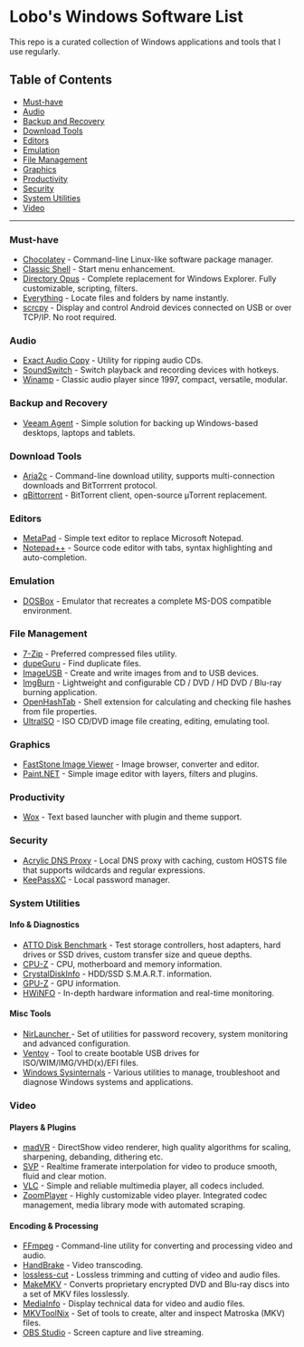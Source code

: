# Lobo's Windows Software List

This repo is a curated collection of Windows applications and tools that I use regularly.

## Table of Contents

- [Must-have](#must-have)
- [Audio](#audio)
- [Backup and Recovery](#backup-and-recovery)
- [Download Tools](#download-tools)
- [Editors](#editors)
- [Emulation](#emulation)
- [File Management](#file-management)
- [Graphics](#graphics)
- [Productivity](#productivity)
- [Security](#security)
- [System Utilities](#system-utilities)
- [Video](#video)

***********

### Must-have

- [Chocolatey](https://chocolatey.org/install) - Command-line Linux-like software package manager.
- [Classic Shell](http://classicshell.net/) - Start menu enhancement.
- [Directory Opus](https://www.gpsoft.com.au/) - Complete replacement for Windows Explorer. Fully customizable, scripting, filters.
- [Everything](https://www.voidtools.com/) - Locate files and folders by name instantly.
- [scrcpy](https://github.com/Genymobile/scrcpy) - Display and control Android devices connected on USB or over TCP/IP. No root required.

### Audio

- [Exact Audio Copy](https://www.exactaudiocopy.de/en/index.php/resources/download/) - Utility for ripping audio CDs.
- [SoundSwitch](https://github.com/Belphemur/SoundSwitch) - Switch playback and recording devices with hotkeys.
- [Winamp](http://winamp.com/) - Classic audio player since 1997, compact, versatile, modular.

### Backup and Recovery

- [Veeam Agent](https://www.veeam.com/windows-endpoint-server-backup-free.html) - Simple solution for backing up Windows-based desktops, laptops and tablets.

### Download Tools

- [Aria2c](https://aria2.github.io/) - Command-line download utility, supports multi-connection downloads and BitTorrrent protocol.
- [qBittorrent](https://www.qbittorrent.org/download.php) - BitTorrent client, open-source µTorrent replacement.

### Editors

- [MetaPad](https://liquidninja.com/metapad/download.html) - Simple text editor to replace Microsoft Notepad.
- [Notepad++](https://notepad-plus-plus.org/downloads/) - Source code editor with tabs, syntax highlighting and auto-completion.

### Emulation

- [DOSBox](https://www.dosbox.com/download.php?main=1) - Emulator that recreates a complete MS-DOS compatible environment.

### File Management

- [7-Zip](https://www.7-zip.org/download.html) - Preferred compressed files utility.
- [dupeGuru](https://github.com/arsenetar/dupeguru/) - Find duplicate files.
- [ImageUSB](https://www.osforensics.com/tools/write-usb-images.html) - Create and write images from and to USB devices.
- [ImgBurn](https://www.imgburn.com/) - Lightweight and configurable CD / DVD / HD DVD / Blu-ray burning application.
- [OpenHashTab](https://github.com/namazso/OpenHashTab) - Shell extension for calculating and checking file hashes from file properties.
- [UltraISO](https://www.ultraiso.com/download.html) - ISO CD/DVD image file creating, editing, emulating tool.

### Graphics

- [FastStone Image Viewer](https://www.faststone.org/FSViewerDetail.htm) - Image browser, converter and editor.
- [Paint.NET](https://www.getpaint.net/download.html) - Simple image editor with layers, filters and plugins.

### Productivity

- [Wox](http://www.wox.one/) - Text based launcher with plugin and theme support.

### Security

- [Acrylic DNS Proxy](https://mayakron.altervista.org/support/acrylic/Home.htm) - Local DNS proxy with caching, custom HOSTS file that supports wildcards and regular expressions.
- [KeePassXC](https://keepassxc.org/) - Local password manager.

### System Utilities

#### Info & Diagnostics

- [ATTO Disk Benchmark](https://www.atto.com/disk-benchmark/) - Test storage controllers, host adapters, hard drives or SSD drives, custom transfer size and queue depths.
- [CPU-Z](https://www.cpuid.com/softwares/cpu-z.html) - CPU, motherboard and memory information.
- [CrystalDiskInfo](https://crystalmark.info/en/software/crystaldiskinfo/) - HDD/SSD S.M.A.R.T. information.
- [GPU-Z](https://www.techpowerup.com/gpuz/) - GPU information.
- [HWiNFO](https://www.hwinfo.com/download/) - In-depth hardware information and real-time monitoring.

#### Misc Tools

- [NirLauncher ](https://launcher.nirsoft.net/) - Set of utilities for password recovery, system monitoring and advanced configuration.
- [Ventoy](https://www.ventoy.net/en/download.html) - Tool to create bootable USB drives for ISO/WIM/IMG/VHD(x)/EFI files.
- [Windows Sysinternals](https://docs.microsoft.com/en-us/sysinternals/downloads/) - Various utilities to manage, troubleshoot and diagnose Windows systems and applications.

### Video

#### Players & Plugins

- [madVR](http://www.madvr.com/) - DirectShow video renderer, high quality algorithms for scaling, sharpening, debanding, dithering etc.
- [SVP](https://www.svp-team.com/get/) - Realtime framerate interpolation for video to produce smooth, fluid and clear motion.
- [VLC](https://www.videolan.org/vlc/) - Simple and reliable multimedia player, all codecs included.
- [ZoomPlayer](https://zoomplayer.com/) - Highly customizable video player. Integrated codec management, media library mode with automated scraping.

#### Encoding & Processing

- [FFmpeg](https://ffmpeg.org/download.html) - Command-line utility for converting and processing video and audio.
- [HandBrake](https://handbrake.fr/) - Video transcoding.
- [lossless-cut](https://github.com/mifi/lossless-cut) - Lossless trimming and cutting of video and audio files.
- [MakeMKV](https://makemkv.com/download/) - Converts proprietary encrypted DVD and Blu-ray discs into a set of MKV files losslessly.
- [MediaInfo](https://mediaarea.net/en/MediaInfo) - Display technical data for video and audio files.
- [MKVToolNix](https://mkvtoolnix.download/) - Set of tools to create, alter and inspect Matroska (MKV) files.
- [OBS Studio](https://obsproject.com/) - Screen capture and live streaming.
